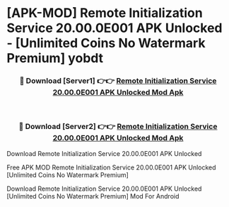 # [APK-MOD] Remote Initialization Service 20.00.0E001 APK Unlocked - [Unlimited Coins No Watermark Premium] yobdt



<div align="center">
<h3>🔴 Download [Server1] 👉👉 <a href="https://momento.my/?title=Remote_Initialization_Service_20.00.0E001_APK_Unlocked">Remote Initialization Service 20.00.0E001 APK Unlocked Mod Apk</a></h3><br>

<h3>🔴 Download [Server2] 👉👉 <a href="https://momento.my/?title=Remote_Initialization_Service_20.00.0E001_APK_Unlocked">Remote Initialization Service 20.00.0E001 APK Unlocked Mod Apk</a></h3>
</div>



Download Remote Initialization Service 20.00.0E001 APK Unlocked 

Free APK MOD Remote Initialization Service 20.00.0E001 APK Unlocked [Unlimited Coins No Watermark Premium]

Download Remote Initialization Service 20.00.0E001 APK Unlocked [Unlimited Coins No Watermark Premium] Mod For Android
